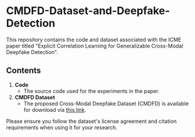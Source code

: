 # CMDFD-Dataset-and-Deepfake-Detection

This repository contains the code and dataset associated with the ICME paper titled "Explicit Correlation Learning for Generalizable Cross-Modal Deepfake Detection".

## Contents

1. **Code**
   - The source code used for the experiments in the paper.
2. **CMDFD Dataset**
   - The proposed Cross-Modal Deepfake Dataset (CMDFD) is available for download via [this link](#).

Please ensure you follow the dataset's license agreement and citation requirements when using it for your research.
